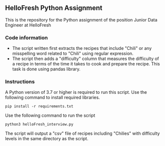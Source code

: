 ## HelloFresh Python Assignment

This is the repository for the Python assignment of the position Junior Data Engineer at HelloFresh

### Code information
- The script written first extracts the recipes that include "Chili" or any misspelling word related to "Chili" using regular expression.
- The script then adds a "difficulty" column that measures the difficulty of a recipe in terms of the time it takes to cook and prepare the recipe. This task is done using pandas library.


### Instructions
A Python version of 3.7 or higher is required to run this script.
Use the following command to install required libraries.
```
pip install -r requirements.txt
```
Use the following command to run the script

```
python3 helloFresh_interview.py
```
The script will output a "csv" file of recipes including "Chilies" with difficulty levels in the same directory as the script.